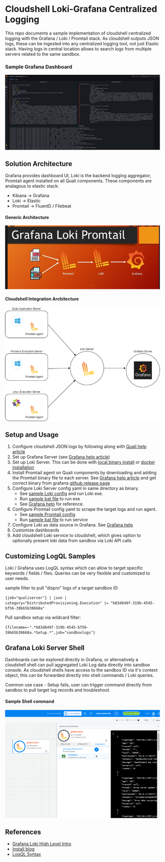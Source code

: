 # Cloudshell Loki-Grafana Centralized Logging 
This repo documents a sample implementation of cloudshell centralized logging with the Grafana / Loki / Promtail stack.
As cloudshell outputs JSON logs, these can be ingested into any centralized logging tool, not just Elastic stack.
Having logs in central location allows to search logs from multiple servers related to the same sandbox.

### Sample Grafana Dashboard
![Loki](images/sample_error_dashboard.png)

## Solution Architecture
Grafana provides dashboard UI, Loki is the backend logging aggregator, Promtail agent installed on all Quali components.
These components are analagous to elastic stack: 
- Kibana -> Grafana
- Loki -> Elastic
- Promtail -> FluentD / Filebeat

#### Generic Architecture
![Loki](images/loki-architecture.png)

#### Cloudshell Integration Architecture
![Cloudshell Loki Architecture](images/cloudshell-loki-architecture.drawio.png)

## Setup and Usage
1. Configure cloudshell JSON logs by following along with [Quali help article](https://help.quali.com/Online%20Help/0.0/Portal/Content/IG/CentralLog/central-logging-overview.htm?tocpath=Installation%20and%20Configuration%7CCloudShell%20Suite%7CCentral%20Logging%20Configuration%7C_____0)
2. Set up Grafana Server (see [Grafana help article](https://grafana.com/docs/grafana/latest/setup-grafana/installation/))
3. Set up Loki Server. This can be done with [local binary install](https://grafana.com/docs/loki/latest/installation/local/) or [docker installation](https://grafana.com/docs/loki/latest/installation/docker/)
4. Install Promtail agent on Quali components by downloading and adding the Promtail binary file to each server. See [Grafana help article](https://grafana.com/docs/loki/latest/clients/promtail/installation/) and get correct binary from grafana [github release page](https://github.com/grafana/loki/releases)
5. Configure Loki Server config yaml in same directory as binary. 
   - See [sample Loki config](loki-promtail/loki-windows-amd64/loki-local-config.yaml) and run Loki exe.
   - Run [sample bat file](loki-promtail/loki-windows-amd64/run_loki.bat) to run exe
   - See [Grafana help](https://grafana.com/docs/loki/latest/configuration/) for reference.
6. Configure Promtail config yaml to scrape the target logs and run agent. 
   - See [sample Promtail config](loki-promtail/promtail-windows-amd64/promtail-local-config.yaml)
   - Run [sample bat file](loki-promtail/promtail-windows-amd64/run_promtail.bat) to run service
7. Configure Loki as data source in Grafana. See [Grafana help](https://grafana.com/docs/grafana/latest/datasources/loki/)
8. Customize dashboards
9. Add cloudshell Loki service to cloudshell, which gives option to optionally present loki data from sandbox via Loki API calls

## Customizing LogQL Samples
Loki / Grafana uses LogQL syntax which can allow to target specific keywords / fields / files. Queries can be very flexible and customized to user needs.

sample filter to pull "dispro" logs of a target sandbox ID:

`{job="qualiserver"} | json | category="DistributedProvisioning.Execution" |= "b83d649f-319b-4545-bf56-39b65b30668a"`

Pull sandbox setup via wildcard filter:

`{filename=~".*b83d649f-319b-4545-bf56-39b65b30668a.*Setup.*",job="sandboxlogs"}`

## Grafana Loki Server Shell
Dashboards can be explored directly in Grafana, or alternatively a cloudshell shell can pull aggregated Loki Log data directly into sandbox console.
As cloudshell shells have access to the sandbox ID via it's context object, this can be forwarded directly into shell commands / Loki queries.

Common use case - Setup fails, user can trigger command directly from sandbox to pull target log records and troubleshoot.

#### Sample Shell command

![Loki Cloudshell Service](images/grafana-server-shell.png)

## References
- [Grafana Loki High Level Intro](https://youtu.be/1obKa6UhlkY)
- [Install blog](https://reachmnadeem.wordpress.com/2020/12/30/log-scrapping-made-easy-with-grafana-loki-in-windows/)
- [LogQL Syntax](https://grafana.com/docs/loki/latest/logql/log_queries/)
